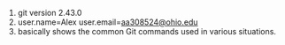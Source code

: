 1. git version 2.43.0
2. user.name=Alex
   user.email=aa308524@ohio.edu
3. basically shows the common Git commands used in various situations.
